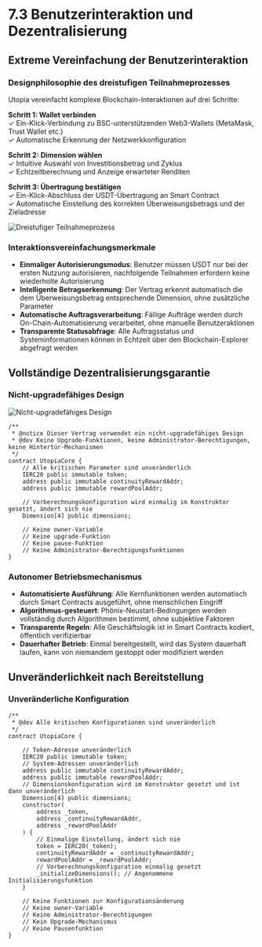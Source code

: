 # 7.3 Benutzerinteraktion und Dezentralisierung

## Extreme Vereinfachung der Benutzerinteraktion

### Designphilosophie des dreistufigen Teilnahmeprozesses

Utopia vereinfacht komplexe Blockchain-Interaktionen auf drei Schritte:

**Schritt 1: Wallet verbinden**  
✓ Ein-Klick-Verbindung zu BSC-unterstützenden Web3-Wallets (MetaMask, Trust Wallet etc.)  
✓ Automatische Erkennung der Netzwerkkonfiguration

**Schritt 2: Dimension wählen**  
✓ Intuitive Auswahl von Investitionsbetrag und Zyklus  
✓ Echtzeitberechnung und Anzeige erwarteter Renditen

**Schritt 3: Übertragung bestätigen**  
✓ Ein-Klick-Abschluss der USDT-Übertragung an Smart Contract  
✓ Automatische Einstellung des korrekten Überweisungsbetrags und der Zieladresse

![Dreistufiger Teilnahmeprozess](/images/图26.svg)

### Interaktionsvereinfachungsmerkmale

- **Einmaliger Autorisierungsmodus**: Benutzer müssen USDT nur bei der ersten Nutzung autorisieren, nachfolgende Teilnahmen erfordern keine wiederholte Autorisierung
- **Intelligente Betragserkennung**: Der Vertrag erkennt automatisch die dem Überweisungsbetrag entsprechende Dimension, ohne zusätzliche Parameter
- **Automatische Auftragsverarbeitung**: Fällige Aufträge werden durch On-Chain-Automatisierung verarbeitet, ohne manuelle Benutzeraktionen
- **Transparente Statusabfrage**: Alle Auftragsstatus und Systeminformationen können in Echtzeit über den Blockchain-Explorer abgefragt werden

## Vollständige Dezentralisierungsgarantie

### Nicht-upgradefähiges Design

![Nicht-upgradefähiges Design](/images/图27.svg)

```solidity
/**
 * @notice Dieser Vertrag verwendet ein nicht-upgradefähiges Design
 * @dev Keine Upgrade-Funktionen, keine Administrator-Berechtigungen, keine Hintertür-Mechanismen
 */
contract UtopiaCore {
    // Alle kritischen Parameter sind unveränderlich
    IERC20 public immutable token;
    address public immutable continuityRewardAddr;
    address public immutable rewardPoolAddr;
    
    // Vorberechnungskonfiguration wird einmalig im Konstruktor gesetzt, ändert sich nie
    Dimension[4] public dimensions;
    
    // Keine owner-Variable
    // Keine upgrade-Funktion
    // Keine pause-Funktion
    // Keine Administrator-Berechtigungsfunktionen
}
```

### Autonomer Betriebsmechanismus

- **Automatisierte Ausführung**: Alle Kernfunktionen werden automatisch durch Smart Contracts ausgeführt, ohne menschlichen Eingriff
- **Algorithmus-gesteuert**: Phönix-Neustart-Bedingungen werden vollständig durch Algorithmen bestimmt, ohne subjektive Faktoren
- **Transparente Regeln**: Alle Geschäftslogik ist in Smart Contracts kodiert, öffentlich verifizierbar
- **Dauerhafter Betrieb**: Einmal bereitgestellt, wird das System dauerhaft laufen, kann von niemandem gestoppt oder modifiziert werden

## Unveränderlichkeit nach Bereitstellung

### Unveränderliche Konfiguration

```solidity
/**
 * @dev Alle kritischen Konfigurationen sind unveränderlich
 */
contract UtopiaCore {
    
    // Token-Adresse unveränderlich
    IERC20 public immutable token;
    // System-Adressen unveränderlich
    address public immutable continuityRewardAddr;
    address public immutable rewardPoolAddr;
    // Dimensionskonfiguration wird im Konstruktor gesetzt und ist dann unveränderlich
    Dimension[4] public dimensions;
    constructor(
        address _token,
        address _continuityRewardAddr,
        address _rewardPoolAddr
    ) {
        // Einmalige Einstellung, ändert sich nie
        token = IERC20(_token);
        continuityRewardAddr = _continuityRewardAddr;
        rewardPoolAddr = _rewardPoolAddr;
        // Vorberechnungskonfiguration einmalig gesetzt
        _initializeDimensions(); // Angenommene Initialisierungsfunktion
    }
    
    // Keine Funktionen zur Konfigurationsänderung
    // Keine owner-Variable
    // Keine Administrator-Berechtigungen
    // Kein Upgrade-Mechanismus
    // Keine Pausenfunktion
}
```